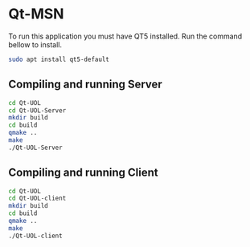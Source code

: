# Qt-MSN

To run this application you must have QT5 installed. Run the command bellow to install.

```bash
sudo apt install qt5-default
```
## Compiling and running Server

```bash
cd Qt-UOL
cd Qt-UOL-Server
mkdir build
cd build
qmake ..
make
./Qt-UOL-Server
```


## Compiling and running Client

```bash
cd Qt-UOL
cd Qt-UOL-client
mkdir build
cd build
qmake ..
make
./Qt-UOL-client
```


